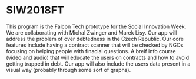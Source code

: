 # SIW2018FT
  This program is the Falcon Tech prototype for the Social Innovation Week. We are collaborating with Michal Zwinger and Marek Lisy. Our app will address the problem of over debtedness in the Czech Republic. 
  Our core features include having a contract scanner that will be checked by NGOs focusing on helping people with finacial questions. A breif info course (video and audio) that will educate the users on contracts and how to avoid getting trapped in debt. Our app will also include the users data present in a visual way (probably through some sort of graphs).
